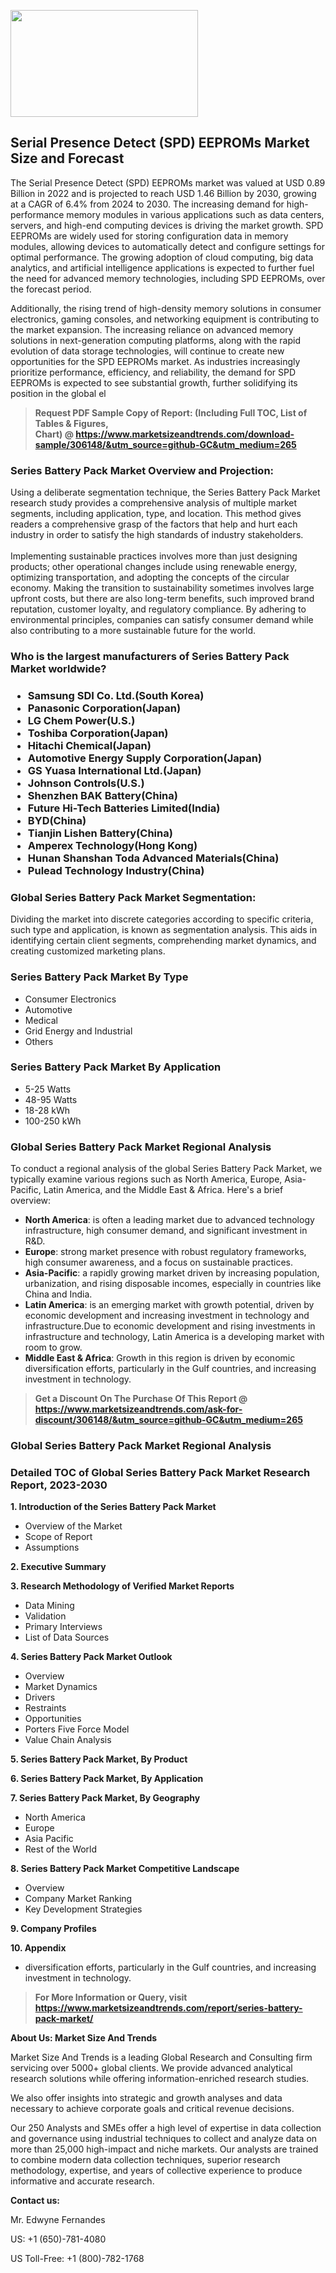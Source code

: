 <p><img class="alignnone size-medium wp-image-20088" src="https://ffe5etoiles.com/wp-content/uploads/2024/12/MST1-300x171.png" alt="" width="300" height="171" /></p><h2>Serial Presence Detect (SPD) EEPROMs Market Size and Forecast</h2><p>The Serial Presence Detect (SPD) EEPROMs market was valued at USD 0.89 Billion in 2022 and is projected to reach USD 1.46 Billion by 2030, growing at a CAGR of 6.4% from 2024 to 2030. The increasing demand for high-performance memory modules in various applications such as data centers, servers, and high-end computing devices is driving the market growth. SPD EEPROMs are widely used for storing configuration data in memory modules, allowing devices to automatically detect and configure settings for optimal performance. The growing adoption of cloud computing, big data analytics, and artificial intelligence applications is expected to further fuel the need for advanced memory technologies, including SPD EEPROMs, over the forecast period.</p><p>Additionally, the rising trend of high-density memory solutions in consumer electronics, gaming consoles, and networking equipment is contributing to the market expansion. The increasing reliance on advanced memory solutions in next-generation computing platforms, along with the rapid evolution of data storage technologies, will continue to create new opportunities for the SPD EEPROMs market. As industries increasingly prioritize performance, efficiency, and reliability, the demand for SPD EEPROMs is expected to see substantial growth, further solidifying its position in the global el</p><blockquote id="" class=""><strong>Request PDF Sample Copy of Report: (Including Full TOC, List of Tables &amp; Figures, Chart)&nbsp;@&nbsp;<strong><a href="https://www.marketsizeandtrends.com/download-sample/306148/&utm_source=github-GC&utm_medium=265" target="_blank">https://www.marketsizeandtrends.com/download-sample/306148/&utm_source=github-GC&utm_medium=265</a></strong></strong></blockquote><h3 id="" class="">Series Battery Pack Market&nbsp;Overview and Projection:</h3><p id="" class="">Using a deliberate segmentation technique, the Series Battery Pack Market research study provides a comprehensive analysis of multiple market segments, including application, type, and location. This method gives readers a comprehensive grasp of the factors that help and hurt each industry in order to satisfy the high standards of industry stakeholders. <br /> <br />Implementing sustainable practices involves more than just designing products; other operational changes include using renewable energy, optimizing transportation, and adopting the concepts of the circular economy. Making the transition to sustainability sometimes involves large upfront costs, but there are also long-term benefits, such improved brand reputation, customer loyalty, and regulatory compliance. By adhering to environmental principles, companies can satisfy consumer demand while also contributing to a more sustainable future for the world.</p><h3 id="" class="">Who is the largest manufacturers of&nbsp;Series Battery Pack Market worldwide?</h3><h3 class=""><p><ul><li>Samsung SDI Co. Ltd.(South Korea) </li><li> Panasonic Corporation(Japan) </li><li> LG Chem Power(U.S.) </li><li> Toshiba Corporation(Japan) </li><li> Hitachi Chemical(Japan) </li><li> Automotive Energy Supply Corporation(Japan) </li><li> GS Yuasa International Ltd.(Japan) </li><li> Johnson Controls(U.S.) </li><li> Shenzhen BAK Battery(China) </li><li> Future Hi-Tech Batteries Limited(India) </li><li> BYD(China) </li><li> Tianjin Lishen Battery(China) </li><li> Amperex Technology(Hong Kong) </li><li> Hunan Shanshan Toda Advanced Materials(China) </li><li> Pulead Technology Industry(China)</li></ul></p></h3><h3 id="" class="">Global&nbsp;Series Battery Pack Market Segmentation:</h3><p id="" class="">Dividing the market into discrete categories according to specific criteria, such type and application, is known as segmentation analysis. This aids in identifying certain client segments, comprehending market dynamics, and creating customized marketing plans.</p><h3 id="" class="">Series Battery Pack Market&nbsp;By Type</h3><p><p><ul><li>Consumer Electronics</li><li> Automotive</li><li> Medical</li><li> Grid Energy and Industrial</li><li> Others</p></li></ul></p></p><h3 id="" class="">Series Battery Pack Market&nbsp;By Application</h3><p class=""><p><ul><li>5-25 Watts</li><li> 48-95 Watts</li><li> 18-28 kWh</li><li> 100-250 kWh</li></ul></p></p><h3 id="" class="">Global Series Battery Pack Market Regional Analysis</h3><p id="" class="">To conduct a regional analysis of the global Series Battery Pack Market, we typically examine various regions such as North America, Europe, Asia-Pacific, Latin America, and the Middle East &amp; Africa. Here's a brief overview:</p><ul><li><strong>North America</strong>: is often a leading market due to advanced technology infrastructure, high consumer demand, and significant investment in R&amp;D.</li><li><strong>Europe</strong>: strong market presence with robust regulatory frameworks, high consumer awareness, and a focus on sustainable practices.</li><li><strong>Asia-Pacific</strong>: a rapidly growing market driven by increasing population, urbanization, and rising disposable incomes, especially in countries like China and India.</li><li><strong>Latin America</strong>: is an emerging market with growth potential, driven by economic development and increasing investment in technology and infrastructure.Due to economic development and rising investments in infrastructure and technology, Latin America is a developing market with room to grow.</li><li><strong>Middle East &amp; Africa</strong>: Growth in this region is driven by economic diversification efforts, particularly in the Gulf countries, and increasing investment in technology.</li></ul><blockquote id="" class=""><strong>Get a Discount On The Purchase Of This Report @ <strong><a href="https://www.marketsizeandtrends.com/ask-for-discount/306148/&utm_source=github-GC&utm_medium=265" target="_blank">https://www.marketsizeandtrends.com/ask-for-discount/306148/&utm_source=github-GC&utm_medium=265</a></strong></strong></blockquote><h3 id="" class="">Global Series Battery Pack Market Regional Analysis</h3><h3 id="" class="">Detailed TOC of Global Series Battery Pack Market Research Report, 2023-2030</h3><p id="" class=""><strong>1. Introduction of the Series Battery Pack Market</strong></p><ul><li>Overview of the Market</li><li>Scope of Report</li><li>Assumptions</li></ul><p id="" class=""><strong>2. Executive Summary</strong></p><p id="" class=""><strong>3. Research Methodology of Verified Market Reports</strong></p><ul><li>Data Mining</li><li>Validation</li><li>Primary Interviews</li><li>List of Data Sources</li></ul><p id="" class=""><strong>4. Series Battery Pack Market Outlook</strong></p><ul><li>Overview</li><li>Market Dynamics</li><li>Drivers</li><li>Restraints</li><li>Opportunities</li><li>Porters Five Force Model</li><li>Value Chain Analysis</li></ul><p id="" class=""><strong>5. Series Battery Pack Market, By Product</strong></p><p id="" class=""><strong>6. Series Battery Pack Market, By Application</strong></p><p id="" class=""><strong>7. Series Battery Pack Market, By Geography</strong></p><ul><li>North America</li><li>Europe</li><li>Asia Pacific</li><li>Rest of the World</li></ul><p id="" class=""><strong>8. Series Battery Pack Market Competitive Landscape</strong></p><ul><li>Overview</li><li>Company Market Ranking</li><li>Key Development Strategies</li></ul><p id="" class=""><strong>9. Company Profiles</strong></p><p id="" class=""><strong>10. Appendix</strong></p><ul><li>diversification efforts, particularly in the Gulf countries, and increasing investment in technology.</li></ul><blockquote id="" class=""><strong>For More Information or Query, visit <strong><strong><a href="https://www.marketsizeandtrends.com/report/series-battery-pack-market/" target="_blank">https://www.marketsizeandtrends.com/report/series-battery-pack-market/</a></strong></strong></strong></blockquote><p id="" class=""><strong>About Us: Market Size And Trends</strong></p><p id="" class="">Market Size And Trends is a leading Global Research and Consulting firm servicing over 5000+ global clients. We provide advanced analytical research solutions while offering information-enriched research studies.</p><p id="" class="">We also offer insights into strategic and growth analyses and data necessary to achieve corporate goals and critical revenue decisions.</p><p id="" class="">Our 250 Analysts and SMEs offer a high level of expertise in data collection and governance using industrial techniques to collect and analyze data on more than 25,000 high-impact and niche markets. Our analysts are trained to combine modern data collection techniques, superior research methodology, expertise, and years of collective experience to produce informative and accurate research.</p><p id="" class=""><strong>Contact us:</strong></p><p id="" class="">Mr. Edwyne Fernandes</p><p id="" class="">US: +1 (650)-781-4080</p><p id="" class="">US Toll-Free: +1 (800)-782-1768</p>
